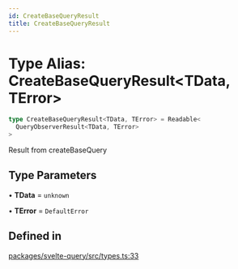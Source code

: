 ```yaml
---
id: CreateBaseQueryResult
title: CreateBaseQueryResult
---
```


# Type Alias: CreateBaseQueryResult\<TData, TError\>

```ts
type CreateBaseQueryResult<TData, TError> = Readable<
  QueryObserverResult<TData, TError>
>
```

Result from createBaseQuery

## Type Parameters

• **TData** = `unknown`

• **TError** = `DefaultError`

## Defined in

[packages/svelte-query/src/types.ts:33](https://github.com/TanStack/query/blob/main/packages/svelte-query/src/types.ts#L33)
